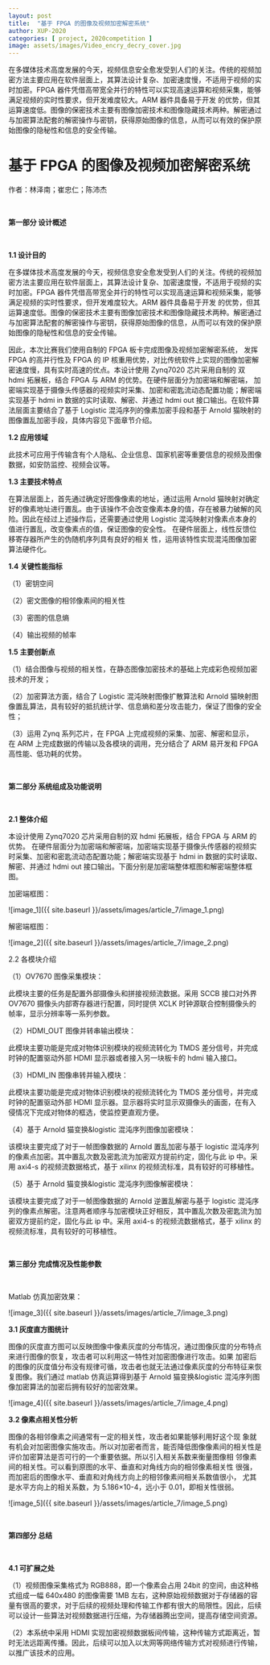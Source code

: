 ```yaml
---
layout: post
title:  "基于 FPGA 的图像及视频加密解密系统"
author: XUP-2020
categories: [ project, 2020competition ]
image: assets/images/Video_encry_decry_cover.jpg
---
```

在多媒体技术高度发展的今天，视频信息安全愈发受到人们的关注。传统的视频加密方法主要应用在软件层面上，其算法设计复杂、加密速度慢，不适用于视频的实时加密。FPGA 器件凭借高带宽全并行的特性可以实现高速运算和视频采集，能够满足视频的实时性要求，但开发难度较大。ARM 器件具备易于开发 的优势，但其运算速度低。图像的保密技术主要有图像加密技术和图像隐藏技术两种。解密通过与加密算法配套的解密操作与密钥，获得原始图像的信息，从而可以有效的保护原始图像的隐秘性和信息的安全传输。

# 基于 FPGA 的图像及视频加密解密系统


作者：林泽南；崔忠仁；陈沛杰

&nbsp;

**第一部分 设计概述**

&nbsp;

**1.1 设计目的**

在多媒体技术高度发展的今天，视频信息安全愈发受到人们的关注。传统的视频加密方法主要应用在软件层面上，其算法设计复杂、加密速度慢，不适用于视频的实时加密。FPGA 器件凭借高带宽全并行的特性可以实现高速运算和视频采集，能够满足视频的实时性要求，但开发难度较大。ARM 器件具备易于开发 的优势，但其运算速度低。图像的保密技术主要有图像加密技术和图像隐藏技术两种。解密通过与加密算法配套的解密操作与密钥，获得原始图像的信息，从而可以有效的保护原始图像的隐秘性和信息的安全传输。

因此，本次比赛我们使用自制的 FPGA 板卡完成图像及视频加密解密系统， 发挥 FPGA 的高并行性及 FPGA 的 IP 核重用优势，对比传统软件上实现的图像加密解密速度慢，具有实时高速的优点。本设计使用 Zynq7020 芯片采用自制的 双 hdmi 拓展板，结合 FPGA 与 ARM 的优势。在硬件层面分为加密端和解密端， 加密端实现基于摄像头传感器的视频实时采集、加密和密匙流动态配置功能；解密端实现基于 hdmi in 数据的实时读取、解密、并通过 hdmi out 接口输出。在软件算法层面主要结合了基于 Logistic 混沌序列的像素加密手段和基于 Arnold 猫映射的图像置乱加密手段，具体内容见下面章节介绍。

**1.2 应用领域**

此技术可应用于传输含有个人隐私、企业信息、国家机密等重要信息的视频及图像数据，如安防监控、视频会议等。

**1.3 主要技术特点**

在算法层面上，首先通过确定好图像像素的地址，通过运用 Arnold 猫映射对确定好的像素地址进行置乱。由于该操作不会改变像素本身的值，存在被暴力破解的风险。因此在经过上述操作后，还需要通过使用 Logistic 混沌映射对像素点本身的值进行置乱，改变像素点的值，保证图像的安全性。 在硬件层面上，线性反馈位移寄存器所产生的伪随机序列具有良好的相关 性，运用该特性实现混沌图像加密算法硬件化。

**1.4 关键性能指标**

（1）密钥空间

（2）密文图像的相邻像素间的相关性

（3）密图的信息熵

（4）输出视频的帧率

**1.5 主要创新点**

（1）结合图像与视频的相关性，在静态图像加密技术的基础上完成彩色视频加密技术的开发；

（2）加密算法方面，结合了 Logistic 混沌映射图像扩散算法和 Arnold 猫映射图像置乱算法，具有较好的抵抗统计学、信息熵和差分攻击能力，保证了图像的安全性；

（3）运用 Zynq 系列芯片，在 FPGA 上完成视频的采集、加密、解密和显示， 在 ARM 上完成数据的传输以及各模块的调用，充分结合了 ARM 易开发和 FPGA 高性能、低功耗的优势。

&nbsp;

**第二部分 系统组成及功能说明**

&nbsp;

**2.1 整体介绍**

本设计使用 Zynq7020 芯片采用自制的双 hdmi 拓展板，结合 FPGA 与 ARM 的优势。 在硬件层面分为加密端和解密端，加密端实现基于摄像头传感器的视频实时采集、加密和密匙流动态配置功能；解密端实现基于 hdmi in 数据的实时读取、解密、并通过 hdmi out 接口输出。下面分别是加密端整体框图和解密端整体框图。

加密端框图：

![image_1]({{ site.baseurl }}/assets/images/article_7/image_1.png)

解密端框图：

![image_2]({{ site.baseurl }}/assets/images/article_7/image_2.png)

2.2 各模块介绍

（1）OV7670 图像采集模块：

此模块主要的任务是配置外部摄像头和拼接视频流数据。采用 SCCB 接口对外界 OV7670 摄像头内部寄存器进行配置，同时提供 XCLK 时钟源联合控制摄像头的帧率，显示分辨率等一系列参数。

（2）HDMI_OUT 图像并转串输出模块：

此模块主要功能是完成对物体识别模块的视频流转化为 TMDS 差分信号，并完成时钟的配置驱动外部 HDMI 显示器或者接入另一块板卡的 hdmi 输入接口。

（3）HDMI_IN 图像串转并输入模块：

此模块主要功能是完成对物体识别模块的视频流转化为 TMDS 差分信号，并完成时钟的配置驱动外部 HDMI 显示器。显示器将实时显示双摄像头的画面，在有入侵情况下完成对物体的框选，使监控更直观方便。

（4）基于 Arnold 猫变换&amp;logistic 混沌序列图像加密模块：

该模块主要完成了对于一帧图像数据的 Arnold 置乱加密与基于 logistic 混沌序列的像素点加密。其中置乱次数及密匙流为加密双方提前约定，固化与此 ip 中。采用 axi4-s 的视频流数据格式，基于 xilinx 的视频流标准，具有较好的可移植性。

（5）基于 Arnold 猫变换&amp;logistic 混沌序列图像解密模块：

该模块主要完成了对于一帧图像数据的 Arnold 逆置乱解密与基于 logistic 混沌序列的像素点解密。注意两者顺序与加密模块正好相反，其中置乱次数及密匙流为加密双方提前约定，固化与此 ip 中。采用 axi4-s 的视频流数据格式，基于 xilinx 的视频流标准，具有较好的可移植性。

&nbsp;

**第三部分 完成情况及性能参数**

&nbsp;

Matlab 仿真加密效果：

![image_3]({{ site.baseurl }}/assets/images/article_7/image_3.png)

**3.1 灰度直方图统计**

图像的灰度直方图可以反映图像中像素灰度的分布情况，通过图像灰度的分布特点来进行图像的恢复，攻击者可以利用这一特性对加密图像进行攻击。如果 加密后的图像的灰度值分布没有规律可循，攻击者也就无法通过像素灰度的分布特征来恢复图像。我们通过 matlab 仿真运算得到基于 Arnold 猫变换&amp;logistic 混沌序列图像加密算法的加密后拥有较好的加密效果。

![image_4]({{ site.baseurl }}/assets/images/article_7/image_4.png)

**3.2 像素点相关性分析**

图像的各相邻像素之间通常有一定的相关性，攻击者如果能够利用好这个现 象就有机会对加密图像实施攻击。所以对加密者而言，能否降低图像像素间的相关性是评价加密算法是否可行的一个重要依据。所以引入相关系数来衡量图像相 邻像素间的相关性。可以看到原图的水平、垂直和对角线方向的相邻像素相关性 很强，而加密后的图像水平、垂直和对角线方向上的相邻像素间相关系数值很小， 尤其是水平方向上的相关系数，为 5.186&times;10-4，远小于 0.01，即相关性很弱。

![image_5]({{ site.baseurl }}/assets/images/article_7/image_5.png)

&nbsp;

**第四部分 总结**

&nbsp;

**4.1 可扩展之处**

（1）视频图像采集格式为 RGB888，即一个像素会占用 24bit 的空间，由这种格式组成一幅 640x480 的图像需要 1MB 左右，这种原始视频数据对于存储器的容量有很高的要求，对于后续的视频处理和传输工作都有很大的局限性。因此，后续可以设计一些算法对视频数据进行压缩，为存储器腾出空间，提高存储空间资源。

（2）本系统中采用 HDMI 实现加密视频数据板间传输，这种传输方式距离近，暂时无法远距离传播。因此，后续可以加入以太网等网络传输方式对视频进行传输，以推广该技术的应用。

